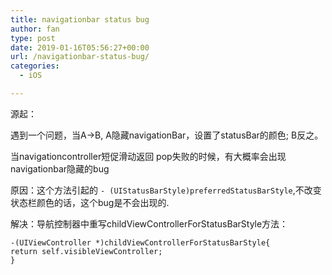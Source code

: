 ```yaml
---
title: navigationbar status bug
author: fan
type: post
date: 2019-01-16T05:56:27+00:00
url: /navigationbar-status-bug/
categories:
  - iOS

---
```

源起：
  
遇到一个问题，当A->B, A隐藏navigationBar，设置了statusBar的颜色; B反之。
  
当navigationcontroller短促滑动返回 pop失败的时候，有大概率会出现navigationbar隐藏的bug
  
原因：这个方法引起的 `- (UIStatusBarStyle)preferredStatusBarStyle`,不改变状态栏颜色的话，这个bug是不会出现的.
  
解决：导航控制器中重写childViewControllerForStatusBarStyle方法：

<pre><code class="language-objective-c line-numbers">-(UIViewController *)childViewControllerForStatusBarStyle{
return self.visibleViewController;
}
</code></pre>
